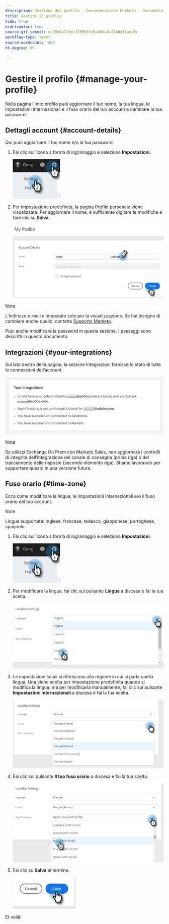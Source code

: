```yaml
---
description: Gestione del profilo - Documentazione Marketo - Documentazione del prodotto
title: Gestire il profilo
hide: true
hidefromtoc: true
source-git-commit: ec78e047c9dc126553fe8a4b6a4c21b0d11aea5c
workflow-type: tm+mt
source-wordcount: '263'
ht-degree: 0%

---
```


# Gestire il profilo {#manage-your-profile}

Nella pagina Il mio profilo puoi aggiornare il tuo nome, la tua lingua, le impostazioni internazionali e il fuso orario del tuo account e cambiare la tua password.

## Dettagli account {#account-details}

Qui puoi aggiornare il tuo nome e/o la tua password.

1. Fai clic sull’icona a forma di ingranaggio e seleziona **Impostazioni**.

   ![](assets/manage-your-profile-1.png)

1. Per impostazione predefinita, la pagina Profilo personale viene visualizzata. Per aggiornare il nome, è sufficiente digitare le modifiche e fare clic su **Salva**.

   ![](assets/manage-your-profile-2.png)

>[!NOTE]
>
>L’indirizzo e-mail è impostato solo per la visualizzazione. Se hai bisogno di cambiare anche quello, contatta [Supporto Marketo](https://nation.marketo.com/t5/Support/ct-p/Support).

Puoi anche modificare la password in questa sezione. I passaggi sono descritti in questo documento.

## Integrazioni {#your-integrations}

Sul lato destro della pagina, la sezione Integrazioni fornisce lo stato di tutte le connessioni dell’account.

![](assets/manage-your-profile-3.png)

>[!NOTE]
>
>Se utilizzi Exchange On Prem con Marketo Sales, non aggiornerà i controlli di integrità dell’integrazione del canale di consegna (prima riga) o del tracciamento delle risposte (secondo elemento riga). Stiamo lavorando per supportare questo in una versione futura.

## Fuso orario {#time-zone}

Ecco come modificare la lingua, le impostazioni internazionali e/o il fuso orario del tuo account.

>[!NOTE]
>
>Lingue supportate: Inglese, francese, tedesco, giapponese, portoghese, spagnolo.

1. Fai clic sull’icona a forma di ingranaggio e seleziona **Impostazioni**.

   ![](assets/manage-your-profile-4.png)

1. Per modificare la lingua, fai clic sul pulsante **Lingua** a discesa e fai la tua scelta.

   ![](assets/manage-your-profile-5.png)

1. Le impostazioni locali si riferiscono alla regione in cui si parla quella lingua. Una viene scelta per impostazione predefinita quando si modifica la lingua, ma per modificarla manualmente, fai clic sul pulsante **Impostazioni internazionali** a discesa e fai la tua scelta.

   ![](assets/manage-your-profile-6.png)

1. Fai clic sul pulsante **Il tuo fuso orario** a discesa e fai la tua scelta.

   ![](assets/manage-your-profile-7.png)

1. Fai clic su **Salva** al termine.

   ![](assets/manage-your-profile-8.png)

Et voilà!
